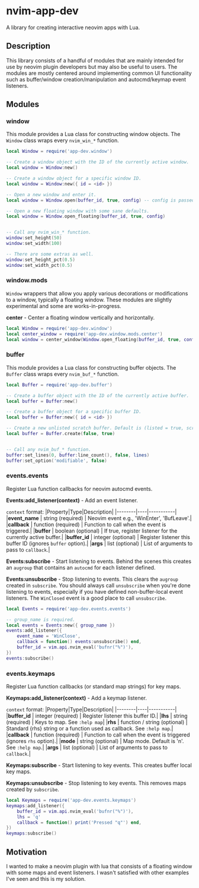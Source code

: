 # nvim-app-dev
A library for creating interactive neovim apps with Lua.

## Description
This library consists of a handful of modules that are mainly intended for use by neovim plugin
developers but may also be useful to users. The modules are mostly centered around
implementing common UI functionality such as buffer/window creation/manipulation and autocmd/keymap
event listeners.

## Modules
### window
This module provides a Lua class for constructing window objects. The `Window` class wraps every
`nvim_win_*` function.

```lua
local Window = require('app-dev.window')

-- Create a window object with the ID of the currently active window.
local window = Window:new()

-- Create a window object for a specific window ID.
local window = Window:new({ id = <id> })

-- Open a new window and enter it.
local window = Window.open(buffer_id, true, config) -- config is passed directly to 'nvim_open_win'

-- Open a new floating window with some sane defaults.
local window = Window.open_floating(buffer_id, true, config)


-- Call any nvim_win_* function.
window:set_height(50)
window:set_width(100)

-- There are some extras as well.
window:set_height_pct(0.5)
window:set_width_pct(0.5)
```

### window.mods
`Window` wrappers that allow you apply various decorations or modifications to a window, typically a floating window.
These modules are slightly experimental and some are works-in-progress.

**center** - Center a floating window vertically and horizontally.
```lua
local Window = require('app-dev.window')
local center_window = require('app-dev.window.mods.center')
local window = center_window(Window.open_floating(buffer_id, true, config))
```

### buffer
This module provides a Lua class for constructing buffer objects. The `Buffer` class wraps every
`nvim_buf_*` function.

```lua
local Buffer = require('app-dev.buffer')

-- Create a buffer object with the ID of the currently active buffer.
local buffer = Buffer:new()

-- Create a buffer object for a specific buffer ID.
local buffer = Buffer:new({ id = <id> })

-- Create a new unlisted scratch buffer. Default is (listed = true, scratch = false).
local buffer = Buffer.create(false, true)


-- Call any nvim_buf_* function.
buffer:set_lines(0, buffer:line_count(), false, lines)
buffer:set_option('modifiable', false)
```

### events.events
Register Lua function callbacks for neovim autocmd events.

**Events:add_listener(context)** - Add an event listener.

`context` format:
|Property|Type|Description|
|--------|----|-----------|
|**event_name** | string (required) | Neovim event e.g., 'WinEnter', 'BufLeave'.|
|**callback** | function (required) | Function to call when the event is triggered.|
|**buffer** | boolean (optional) | If true, register listener for the currently active buffer.|
|**buffer_id** | integer (optional) | Register listener this buffer ID (ignores `buffer` option).|
|**args** | list (optional) | List of arguments to pass to `callback`.|

**Events:subscribe** - Start listening to events. Behind the scenes this creates an
`augroup` that contains an `autocmd` for each listener defined.

**Events:unsubscribe** - Stop listening to events. This clears the `augroup` created in
`subscribe`. You should always call `unsubscribe` when you're done listening to events,
especially if you have defined non-buffer-local event listeners. The `WinClosed` event
is a good place to call `unsubscribe`.

```lua
local Events = require('app-dev.events.events')

-- group_name is required.
local events = Events:new({ group_name })
events:add_listener({
    event_name = 'WinClose',
    callback = function() events:unsubscribe() end,
    buffer_id = vim.api.nvim_eval('bufnr("%")'),
})
events:subscribe()
```

### events.keymaps
Register Lua function callbacks (or standard map strings) for key maps.

**Keymaps:add_listener(context)** - Add a keymap listener.

`context` format:
|Property|Type|Description|
|--------|----|-----------|
|**buffer_id** | integer (required) | Register listener this buffer ID.|
|**lhs** | string (required) | Keys to map. See `:help map`|
|**rhs** | function / string (optional) | Standard {rhs} string or a function used as callback. See `:help map`.|
|**callback** | function (required) | Function to call when the event is triggered (ignores `rhs` option).|
|**mode** | string (optional) | Map mode. Default is 'n'. See `:help map`.|
|**args** | list (optional) | List of arguments to pass to `callback`.|

**Keymaps:subscribe** - Start listening to key events. This creates buffer local key maps.

**Keymaps:unsubscribe** - Stop listening to key events. This removes maps created by `subscribe`.

```lua
local Keymaps = require('app-dev.events.keymaps')
keymaps:add_listener({
    buffer_id = vim.api.nvim_eval('bufnr("%")'),
    lhs = 'q'
    callback = function() print('Pressed "q"') end,
})
keymaps:subscribe()
```

## Motivation
I wanted to make a neovim plugin with lua that consists of a floating
window with some maps and event listeners. I wasn't satisfied with other
examples I've seen and this is my solution.
